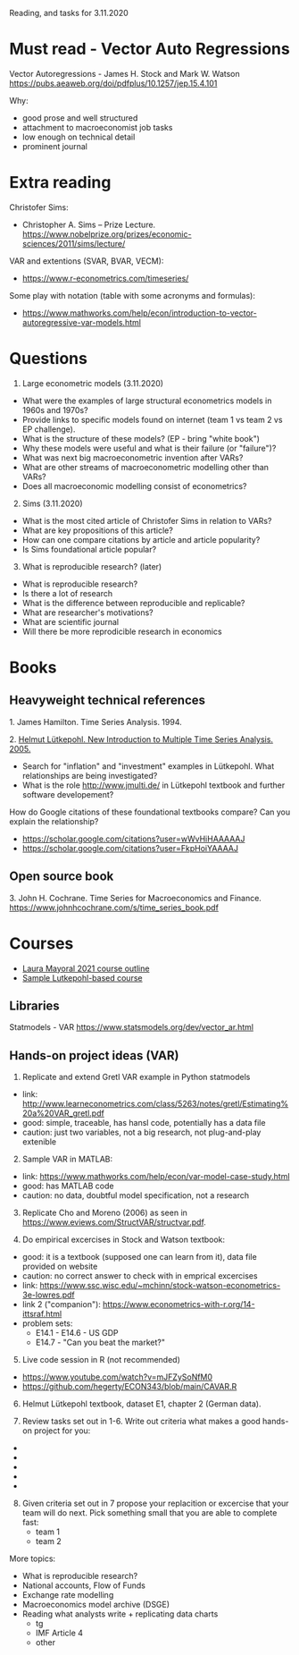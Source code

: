 Reading, and tasks for 3.11.2020

Must read - Vector Auto Regressions
===================================

Vector Autoregressions - James H. Stock and Mark W. Watson
https://pubs.aeaweb.org/doi/pdfplus/10.1257/jep.15.4.101

Why:
- good prose and well structured
- attachment to macroeconomist job tasks
- low enough on technical detail
- prominent journal

Extra reading
=============

Christofer Sims:
- Christopher A. Sims – Prize Lecture. <https://www.nobelprize.org/prizes/economic-sciences/2011/sims/lecture/> 

VAR and extentions (SVAR, BVAR, VECM):
- https://www.r-econometrics.com/timeseries/

Some play with notation (table with some acronyms and formulas):
- https://www.mathworks.com/help/econ/introduction-to-vector-autoregressive-var-models.html

Questions
=========

1. Large econometric models (3.11.2020)

- What were the examples of large structural econometrics models in 1960s and 1970s?
- Provide links to specific models found on internet (team 1 vs team 2 vs EP challenge).
- What is the structure of these models? (EP - bring "white book")
- Why these models were useful and what is their failure (or "failure")?
- What was next big macroeconometric invention after VARs?
- What are other streams of macroeconometric modelling other than VARs?
- Does all macroeconomic modelling consist of econometrics?

2. Sims (3.11.2020)

- What is the most cited article of Christofer Sims in relation to VARs?
- What are key propositions of this article?
- How can one compare citations by article and article popularity? 
- Is Sims foundational article popular?

3. What is reproducible research? (later)
- What is reproducible research?
- Is there a lot of research 
- What is the difference between reproducible and replicable?
- What are researcher's motivations?
- What are scientific journal 
- Will there be more reprodicible research in economics
 
Books
=====

Heavyweight technical references
--------------------------------

1\. James Hamilton. Time Series Analysis. 1994.

2\. [Helmut Lütkepohl. New Introduction to Multiple Time Series Analysis. 2005.](https://bit.ly/3VTOmYQ)

  - Search for "inflation" and "investment" examples in Lütkepohl. What relationships are being investigated?
  - What is the role http://www.jmulti.de/ in Lütkepohl textbook and further software developement?

How do Google citations of these foundational textbooks compare? Can you explain the relationship?

  - https://scholar.google.com/citations?user=wWvHiHAAAAAJ
  - https://scholar.google.com/citations?user=FkpHoiYAAAAJ

Open source book
----------------

3\. John H. Cochrane. Time Series for Macroeconomics and Finance.
https://www.johnhcochrane.com/s/time_series_book.pdf

Courses
=======

- [Laura Mayoral 2021 course outline](http://mayoral.iae-csic.org/timeseries2021/timeseries_2021.htm)
- [Sample Lutkepohl-based course](https://www.vwl.uni-mannheim.de/media/Lehrstuehle/vwl/Trenkler/outline_mts.pdf)
 
Libraries
---------

Statmodels - VAR
https://www.statsmodels.org/dev/vector_ar.html


Hands-on project ideas (VAR)
----------------------------

1. Replicate and extend Gretl VAR example in Python statmodels
  - link: http://www.learneconometrics.com/class/5263/notes/gretl/Estimating%20a%20VAR_gretl.pdf
  - good: simple, traceable, has hansl code, potentially has a data file
  - caution: just two variables, not a big research, not plug-and-play extenible

2. Sample VAR in MATLAB:
  - link: https://www.mathworks.com/help/econ/var-model-case-study.html
  - good: has MATLAB code
  - caution: no data, doubtful model specification, not a research  
  
3. Replicate Cho and Moreno (2006) as seen in https://www.eviews.com/StructVAR/structvar.pdf.

4. Do empirical excercises in Stock and Watson textbook:
  - good: it is a textbook (supposed one can learn from it), data file provided on website
  - caution: no correct answer to check with in emprical excercises
  - link: https://www.ssc.wisc.edu/~mchinn/stock-watson-econometrics-3e-lowres.pdf
  - link 2 ("companion"): https://www.econometrics-with-r.org/14-ittsraf.html
  - problem sets:
    - E14.1 - E14.6 - US GDP
    - E14.7 - "Can you beat the market?" 

5. Live code session in R (not recommended)
  - https://www.youtube.com/watch?v=mJFZySoNfM0
  - https://github.com/hegerty/ECON343/blob/main/CAVAR.R

6. Helmut Lütkepohl textbook, dataset E1, chapter 2 (German data).

7. Review tasks set out in 1-6. Write out criteria what makes a good hands-on project
   for you:  
  - 
  -
  - 
  - 
  - 

8. Given criteria set out in 7 propose your replacition or excercise that your 
   team will do next. Pick something small that you are able to complete fast:
   - team 1
   - team 2 

More topics:

- What is reproducible research?
- National accounts, Flow of Funds
- Exchange rate modelling
- Macroeconomics model archive (DSGE)
- Reading what analysts write + replicating data charts
  - tg
  - IMF Article 4
  - other

<!--

Noted:
- https://web.pdx.edu/~crkl/ec571/ec571.htm
- https://www.econ.cam.ac.uk/people-files/emeritus/mhp1/GVAR/GVAR.html
- https://kevinkotze.github.io/ts-7-tut/
- https://www.mathworks.com/help/econ/modeling-the-united-states-economy.html
- Estimating large-scale factor models for economic activity in Germany: Do they outperform simpler models?

---

- Can anyone volunteer to show own / most favourite work?
  - keep it simple - explain to a 11th grader
  - how to replicate
  - what are success criteria in this research
  - what real-life question does this help to answer?

-->
